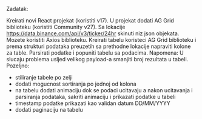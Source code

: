 Zadatak:

Kreirati novi React projekat (koristiti v17). U projekat dodati AG Grid biblioteku (koristiti
Community v27). Sa lokacije https://data.binance.com/api/v3/ticker/24hr skinuti niz json objekata.
Mozete koristiti Axios biblioteku. Kreirati tabelu koristeci AG Grid biblioteku i prema strukturi
podataka preuzetih sa prethodne lokacije napraviti kolone za table. Parsirati podatke i popuniti
tabelu sa podacima.
Napomena:
U slucaju problema usljed velikog payload-a smanjiti broj rezultata u tabeli.
Pozeljno:
- stiliranje tabele po zelji
- dodati mogucnost sortiranja po jednoj od kolona
- na tabelu dodati animaciju dok se podaci ucitavaju a nakon ucitavanja i parsiranja podataka,
sakriti animaciju i prikazati podatke u tabeli
- timestamp podatke prikazati kao validan datum DD/MM/YYYY
- dodati paginaciju na tabelu 